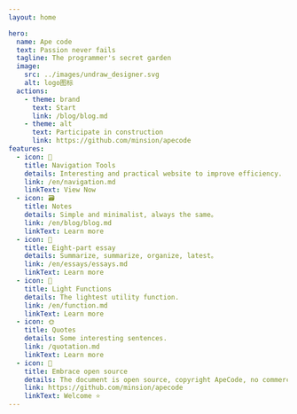 ```yaml
---
layout: home

hero:
  name: Ape code
  text: Passion never fails
  tagline: The programmer's secret garden
  image:
    src: ../images/undraw_designer.svg
    alt: logo图标
  actions:
    - theme: brand
      text: Start
      link: /blog/blog.md
    - theme: alt
      text: Participate in construction
      link: https://github.com/minsion/apecode
features:
  - icon: 🔗
    title: Navigation Tools
    details: Interesting and practical website to improve efficiency.
    link: /en/navigation.md
    linkText: View Now
  - icon: 🗃️
    title: Notes
    details: Simple and minimalist, always the same。
    link: /en/blog/blog.md
    linkText: Learn more
  - icon: 📝
    title: Eight-part essay
    details: Summarize, summarize, organize, latest。
    link: /en/essays/essays.md
    linkText: Learn more
  - icon: 🚀
    title: Light Functions
    details: The lightest utility function.
    link: /en/function.md
    linkText: Learn more
  - icon: 🌞
    title: Quotes
    details: Some interesting sentences.
    link: /quotation.md
    linkText: Learn more
  - icon: 🚩
    title: Embrace open source
    details: The document is open source, copyright ApeCode, no commercial activities are allowed。
    link: https://github.com/minsion/apecode
    linkText: Welcome ⭐
---
```


<script setup>
import {
  VPTeamPage,
  VPTeamPageTitle,
  VPTeamMembers,
  VPTeamPageSection
} from 'vitepress/theme'
import { members } from '../../.vitepress/config/en/members.mts'

const coreMembers = [...members]
</script>

<VPTeamPage>
  <VPTeamPageTitle>
    <template #title>Core Team</template>
  </VPTeamPageTitle>
  <VPTeamMembers size="medium" :members="coreMembers" />
</VPTeamPage>

